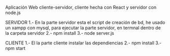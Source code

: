 Aplicación Web cliente-servidor, cliente hecha con React y servidor con node.js

SERVIDOR
1.- En la parte servidor esta el script de creación de bd, he usado un xampp con mysql, para ejecutar la parte servidor, en termnal dentro de la carpeta servidor
2.- npm install
3.- node server.js

CLIENTE
1.- El la parte cliente instalar las dependiencias
2.- npm install
3.- npm start
